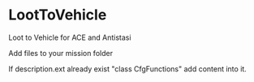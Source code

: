 # LootToVehicle
Loot to Vehicle for ACE and Antistasi


Add files to your mission folder

If description.ext already exist "class CfgFunctions" add content into it.
